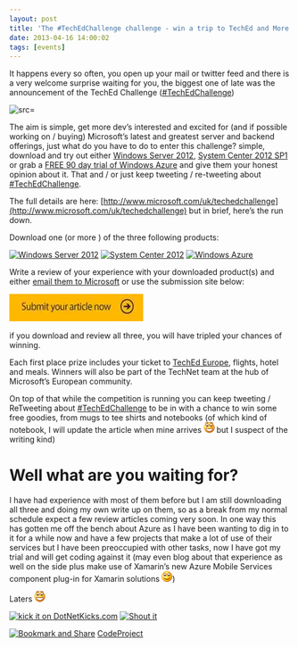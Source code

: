 ```yaml
---
layout: post
title: 'The #TechEdChallenge challenge - win a trip to TechEd and More'
date: 2013-04-16 14:00:02
tags: [events]
---
```


It happens every so often, you open up your mail or twitter feed and there is a very welcome surprise waiting for you, the biggest one of late was the announcement of the TechEd Challenge ([#TechEdChallenge](https://twitter.com/search?q=%23TechEdChallenge))

![src=]()

The aim is simple, get more dev’s interested and excited for (and if possible working on / buying) Microsoft’s latest and greatest server and backend offerings, just what do you have to do to enter this challenge?  simple, download and try out either [Windows Server 2012](http://www.microsoft.com/en-us/server-cloud/windows-server/), [System Center 2012 SP1](http://www.microsoft.com/en-us/server-cloud/system-center/default) or grab a [FREE 90 day trial of Windows Azure](http://www.windowsazure.com/en-us/pricing/free-trial/) and give them your honest opinion about it.  That and / or just keep tweeting / re-tweeting about [#TechEdChallenge](https://twitter.com/search?q=%23TechEdChallenge).

The full details are here: [http://www.microsoft.com/uk/techedchallenge](http://www.microsoft.com/uk/techedchallenge) but in brief, here’s the run down.

Download one (or more ) of the three following products:

[![Windows Server 2012](http://www.microsoft.com/uk/techedchallenge/images/server2012.jpg)](http://www.microsoft.com/click/services/Redirect2.ashx?CR_CC=200201556&CR_EAC=300089844) [![System Center 2012](http://www.microsoft.com/uk/techedchallenge/images/syscenter.jpg)](http://www.microsoft.com/click/services/Redirect2.ashx?CR_CC=200201556&CR_EAC=300089846) [![Windows Azure](http://www.microsoft.com/uk/techedchallenge/images/azure.jpg)](http://www.microsoft.com/click/services/Redirect2.ashx?CR_CC=200201556&CR_EAC=300089851)

Write a review of your experience with your downloaded product(s) and either [email them to Microsoft](mailto:ukitpro@microsoft.com?subject=TechEd) or use the submission site below:

[![image](/assets/img/wordpress/2013/04/image.png "image")](http://www.microsoft.com/click/services/Redirect2.ashx?CR_CC=200201556&CR_EAC=300089847)

if you download and review all three, you will have tripled your chances of winning.

Each first place prize includes your ticket to [TechEd Europe](http://www.microsoft.com/click/services/Redirect2.ashx?CR_CC=200201556&CR_EAC=300089843), flights, hotel and meals. Winners will also be part of the TechNet team at the hub of Microsoft’s European community.

On top of that while the competition is running you can keep tweeting / ReTweeting about [#TechEdChallenge](https://twitter.com/search?q=%23TechEdChallenge) to be in with a chance to win some free goodies, from mugs to tee shirts and notebooks (of which kind of notebook, I will update the article when mine arrives ![Open-mouthed smile](/assets/img/wordpress/2013/04/wlEmoticon-openmouthedsmile1.png) but I suspect of the writing kind)

# Well what are you waiting for?

I have had experience with most of them before but I am still downloading all three and doing my own write up on them, so as a break from my normal schedule expect a few review articles coming very soon.  In one way this has gotten me off the bench about Azure as I have been wanting to dig in to it for a while now and have a few projects that make a lot of use of their services but I have been preoccupied with other tasks, now I have got my trial and will get coding against it (may even blog about that experience as well on the side plus make use of Xamarin’s new Azure Mobile Services component plug-in for Xamarin solutions ![Smile](/assets/img/wordpress/2013/04/wlEmoticon-smile.png))

Laters ![Open-mouthed smile](/assets/img/wordpress/2013/04/wlEmoticon-openmouthedsmile1.png)

[![kick it on DotNetKicks.com](http://www.dotnetkicks.com/Services/Images/KickItImageGenerator.ashx?url=http://darkgenesis.zenithmoon.com/the-techedchallenge-challengewin-a-trip-to-teched-and-more/&bgcolor=6600FF)](http://www.dotnetkicks.com/kick/?url=http://darkgenesis.zenithmoon.com/the-techedchallenge-challengewin-a-trip-to-teched-and-more/) [![Shout it](http://dotnetshoutout.com/image.axd?url=http://darkgenesis.zenithmoon.com/the-techedchallenge-challengewin-a-trip-to-teched-and-more/)](http://dotnetshoutout.com/Submit?url=http://darkgenesis.zenithmoon.com/the-techedchallenge-challengewin-a-trip-to-teched-and-more/)<script type="text/javascript">// <![CDATA[
var dzone_url = 'http://darkgenesis.zenithmoon.com/the-techedchallenge-challengewin-a-trip-to-teched-and-more/';
// ]]></script>  
<script type="text/javascript">// <![CDATA[
var dzone_title = 'The #TechEdChallenge challenge–win a trip to TechEd and More';
// ]]></script>  
<script type="text/javascript">// <![CDATA[
var dzone_blurb = 'The #TechEdChallenge challenge–win a trip to TechEd and More';
// ]]></script>  
<script type="text/javascript">// <![CDATA[
var dzone_style = '2';
// ]]></script>  
<script type="text/javascript" src="http://widgets.dzone.com/links/widgets/zoneit.js" language="javascript"></script><script type="text/javascript">// <![CDATA[
var addthis_pub="runxc1";
// ]]></script>[![Bookmark and Share](http://s7.addthis.com/static/btn/lg-share-en.gif)](http://www.addthis.com/bookmark.php?v=20)  <script type="text/javascript" src="http://s7.addthis.com/js/200/addthis_widget.js"></script>[CodeProject](http://www.codeproject.com/script/Articles/BlogFeedList?amid=9502591)
